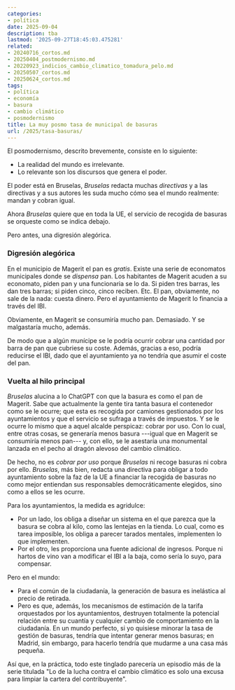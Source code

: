 ```yaml
---
categories:
- política
date: 2025-09-04
description: tba
lastmod: '2025-09-27T18:45:03.475281'
related:
- 20240716_cortos.md
- 20250404_postmodernismo.md
- 20220923_indicios_cambio_climatico_tomadura_pelo.md
- 20250507_cortos.md
- 20250624_cortos.md
tags:
- política
- economía
- basura
- cambio climático
- posmodernismo
title: La muy posmo tasa de municipal de basuras
url: /2025/tasa-basuras/
---
```


El posmodernismo, descrito brevemente, consiste en lo siguiente:
- La realidad del mundo es irrelevante.
- Lo relevante son los discursos que genera el poder.

El poder está en Bruselas, _Bruselas_ redacta muchas _directivas_ y a las directivas y a sus autores les suda mucho cómo sea el mundo realmente: mandan y cobran igual.

Ahora _Bruselas_ quiere que en toda la UE, el servicio de recogida de basuras se orqueste como se indica debajo.

Pero antes, una digresión alegórica.

### Digresión alegórica

En el municipio de Magerit el pan es _gratis_. Existe una serie de economatos municipales donde se _dispensa_ pan. Los habitantes de Magerit acuden a su economato, piden pan y una funcionaria se lo da. Si piden tres barras, les dan tres barras; si piden cinco, cinco reciben. Etc. El pan, obviamente, no sale de la nada: cuesta dinero. Pero el ayuntamiento de Magerit lo financia a través del IBI.

Obviamente, en Magerit se consumiría mucho pan. Demasiado. Y se malgastaría mucho, además.

De modo que a algún munícipe se le podría ocurrir cobrar una cantidad por barra de pan que cubriese su coste. Además, gracias a eso, podría reducirse el IBI, dado que el ayuntamiento ya no tendría que asumir el coste del pan.

### Vuelta al hilo principal

_Bruselas_ alucina a lo ChatGPT con que la basura es como el pan de Magerit. Sabe que actualmente la gente tira tanta basura el contenedor como se le ocurre; que esta es recogida por camiones gestionados por los ayuntamientos y que el servicio se sufraga a través de impuestos. Y se le ocurre lo mismo que a aquel alcalde perspicaz: cobrar por uso. Con lo cual, entre otras cosas, se generaría menos basura ---igual que en Magerit se consumiría menos pan--- y, con ello, se le asestaría una monumental lanzada en el pecho al dragón alevoso del cambio climático.

De hecho, no es _cobrar por uso_ porque _Bruselas_ ni recoge basuras ni cobra por ello. _Bruselas_, más bien, redacta una directiva para obligar a todo ayuntamiento sobre la faz de la UE a financiar la recogida de basuras no como mejor entiendan sus responsables democráticamente elegidos, sino como a ellos se les ocurre.

Para los ayuntamientos, la medida es agridulce:
- Por un lado, los obliga a diseñar un sistema en el que parezca que la basura se cobra al kilo, como las lentejas en la tienda. Lo cual, como es tarea imposible, los obliga a parecer tarados mentales, implementen lo que implementen.
- Por el otro, les proporciona una fuente adicional de ingresos. Porque ni hartos de vino van a modificar el IBI a la baja, como sería lo suyo, para compensar.

Pero en el mundo:
- Para el común de la ciudadanía, la generación de basura es inelástica al precio de retirada.
- Pero es que, además, los mecanismos de estimación de la tarifa orquestados por los ayuntamientos, destruyen totalmente la potencial relación entre su cuantía y cualquier cambio de comportamiento en la ciudadanía. En un mundo perfecto, si yo quisiese minorar la tasa de gestión de basuras, tendría que intentar generar menos basuras; en Madrid, sin embargo, para hacerlo tendría que mudarme a una casa más pequeña.

Así que, en la práctica, todo este tinglado parecería un episodio más de la serie titulada "Lo de la lucha contra el cambio climático es solo una excusa para limpiar la cartera del contribuyente".